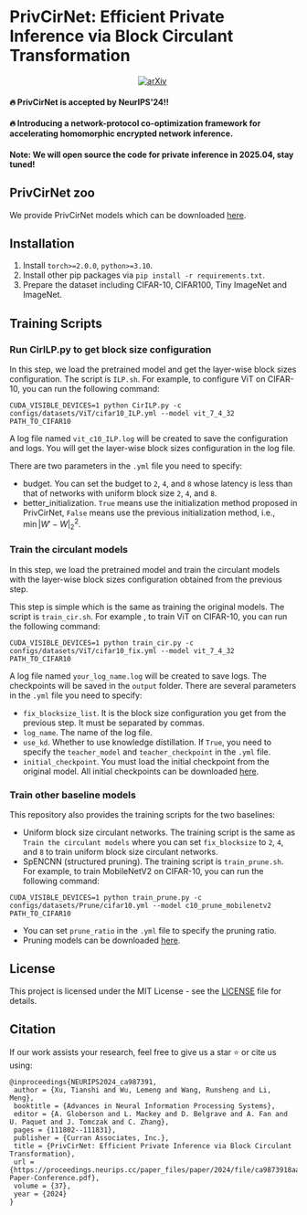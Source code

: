 # PrivCirNet: Efficient Private Inference via Block Circulant Transformation

<div align="center">

[![arXiv](https://img.shields.io/badge/arXiv%20paper-2404.02905-b31b1b.svg)](https://arxiv.org/abs/2405.14569)&nbsp;
</div>

#### 🔥 PrivCirNet is accepted by NeurIPS'24!!
#### 🔥 Introducing a network-protocol co-optimization framework for accelerating homomorphic encrypted network inference.
#### Note: We will open source the code for private inference in 2025.04, stay tuned!

## PrivCirNet zoo
We provide PrivCirNet models which can be downloaded [here](https://drive.google.com/drive/folders/17vV8wySe9fMYi0vgGlHUhuWZtKpW59HC?usp=sharing).

## Installation

1. Install `torch>=2.0.0`, `python>=3.10`.
2. Install other pip packages via `pip install -r requirements.txt`.
3. Prepare the dataset including CIFAR-10, CIFAR100, Tiny ImageNet and ImageNet.

## Training Scripts
### Run CirILP.py to get block size configuration
In this step, we load the pretrained model and get the layer-wise block sizes configuration. The script is `ILP.sh`. For example, to configure ViT on CIFAR-10, you can run the following command:
```shell
CUDA_VISIBLE_DEVICES=1 python CirILP.py -c configs/datasets/ViT/cifar10_ILP.yml --model vit_7_4_32 PATH_TO_CIFAR10
```
A log file named `vit_c10_ILP.log` will be created to save the configuration and logs. You will get the layer-wise block sizes configuration in the log file.

There are two parameters in the `.yml` file you need to specify:
- budget. You can set the budget to `2`, `4`, and `8` whose latency is less than that of networks with uniform block size `2`, `4`, and `8`.
- better_initialization. `True` means use the initialization method proposed in PrivCirNet, `False` means use the previous initialization method, i.e., $\min |W'-W|_2^2$.

### Train the circulant models
In this step, we load the pretrained model and train the circulant models with the layer-wise block sizes configuration obtained from the previous step. 

This step is simple which is the same as training the original models. The script is `train_cir.sh`. For example , to train ViT on CIFAR-10, you can run the following command:
```shell
CUDA_VISIBLE_DEVICES=1 python train_cir.py -c configs/datasets/ViT/cifar10_fix.yml --model vit_7_4_32 PATH_TO_CIFAR10
```
A log file named `your_log_name.log` will be created to save logs. The checkpoints will be saved in the `output` folder. There are several parameters in the `.yml` file you need to specify:
- `fix_blocksize_list`. It is the block size configuration you get from the previous step. It must be separated by commas.
- `log_name`. The name of the log file.
- `use_kd`. Whether to use knowledge distillation. If `True`, you need to specify the `teacher_model` and `teacher_checkpoint` in the `.yml` file.
- `initial_checkpoint`. You must load the initial checkpoint from the original model. All initial checkpoints can be downloaded [here](https://drive.google.com/drive/folders/18R8JJ-FGkNd8m6TXdBcV52H0bM5LYkRr?usp=sharing).

### Train other baseline models
This repository also provides the training scripts for the two baselines:
- Uniform block size circulant networks. The training script is the same as `Train the circulant models` where you can set `fix_blocksize` to `2`, `4`, and `8` to train uniform block size circulant networks.
- SpENCNN (structured pruning). The training script is `train_prune.sh`. For example, to train MobileNetV2 on CIFAR-10, you can run the following command:
```shell
CUDA_VISIBLE_DEVICES=1 python train_prune.py -c configs/datasets/Prune/cifar10.yml --model c10_prune_mobilenetv2 PATH_TO_CIFAR10
```
- You can set `prune_ratio` in the `.yml` file to specify the pruning ratio.
- Pruning models can be downloaded [here](https://drive.google.com/drive/folders/1tr-pDDPkFIpb_jCB267W3RUIqylCF0Jn?usp=sharing).

## License
This project is licensed under the MIT License - see the [LICENSE](LICENSE) file for details.


## Citation
If our work assists your research, feel free to give us a star ⭐ or cite us using:
```
@inproceedings{NEURIPS2024_ca987391,
 author = {Xu, Tianshi and Wu, Lemeng and Wang, Runsheng and Li, Meng},
 booktitle = {Advances in Neural Information Processing Systems},
 editor = {A. Globerson and L. Mackey and D. Belgrave and A. Fan and U. Paquet and J. Tomczak and C. Zhang},
 pages = {111802--111831},
 publisher = {Curran Associates, Inc.},
 title = {PrivCirNet: Efficient Private Inference via Block Circulant Transformation},
 url = {https://proceedings.neurips.cc/paper_files/paper/2024/file/ca9873918aa72e9033041f76e77b5c15-Paper-Conference.pdf},
 volume = {37},
 year = {2024}
}
```

